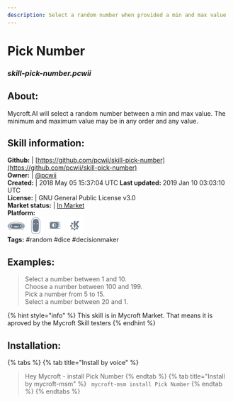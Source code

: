 ```yaml
---    
description: Select a random number when provided a min and max value  
---    
```

# Pick Number  
### _skill-pick-number.pcwii_  
## About:  
Mycroft.AI will select a random number between a min and max value.
The minimum and maximum value may be in any order and any value.

## Skill information:  
**Github:** | [https://github.com/pcwii/skill-pick-number](https://github.com/pcwii/skill-pick-number)  
**Owner:** | [@pcwii](https://github.com/pcwii)  
**Created:** | 2018 May 05 15:37:04 UTC  **Last updated:** 2019 Jan 10 03:03:10 UTC  
**License:** | GNU General Public License v3.0  
**Market status:** | [In Market](https://market.mycroft.ai/skill/pick-number)  
**Platform:**  
 ![](../.gitbook/assets/mark-1-icon.png)  ![](../.gitbook/assets/mark-2-icon.png)  ![](../.gitbook/assets/picroft-icon.png)  ![](../.gitbook/assets/kde.png)   
**Tags:** \#random \#dice \#decisionmaker   
## Examples:  
> Select a number between 1 and 10.  
> Choose a number between 100 and 199.  
> Pick a number from 5 to 15.  
> Select a number between 20 and 1.  
  
{% hint style="info" %}
This skill is in Mycroft Market. That means it is aproved by the Mycroft Skill testers
{% endhint %}
    
## Installation:  
{% tabs %}
{% tab title="Install by voice" %}
> Hey Mycroft - install Pick Number
{% endtab %}
  {% tab title="Install by mycroft-msm" %}
``` mycroft-msm install Pick Number```
{% endtab %}
  {% endtabs %}
  